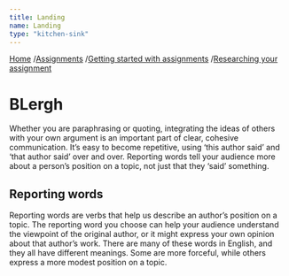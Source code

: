 ```yaml
---
title: Landing
name: Landing
type: "kitchen-sink"
---
```

<div class="aioseo-breadcrumbs">
	<span class="aioseo-breadcrumb"><a href="https://ll-nav.blackaeonium.net" title="Home">Home</a></span>
	<span class="aioseo-breadcrumb-separator">/</span><span class="aioseo-breadcrumb"><a href="https://ll-nav.blackaeonium.net/assignments/" title="Assignments">Assignments</a></span>
	<span class="aioseo-breadcrumb-separator">/</span><span class="aioseo-breadcrumb"><a href="https://ll-nav.blackaeonium.net/assignments/getting-started-with-assignments/" title="Getting started with assignments">Getting started with assignments</a></span>
	<span class="aioseo-breadcrumb-separator">/</span><span class="aioseo-breadcrumb"><a href="https://ll-nav.blackaeonium.net/assignments/getting-started-with-assignments/researching-your-assignment/" title="Researching your assignment">Researching your assignment</a></span>
</div>
<a id="main-content"></a>
<h1 class="margin-top-zero">BLergh</h1>
<p class="lead">Whether you are paraphrasing or quoting, integrating the ideas of others with your own argument is an important part of clear, cohesive communication. It’s easy to become repetitive, using ‘this author said’ and ‘that author said’ over and over. Reporting words tell your audience more about a person’s position on a topic, not just that they ‘said’ something.</p>
<h2>Reporting words</h2>
<p>Reporting words are verbs that help us describe an author’s position on a topic. The reporting word you choose can help your audience understand the viewpoint of the original author, or it might express your own opinion about that author’s work. There are many of these words in English, and they all have different meanings. Some are more forceful, while others express a more modest position on a topic.</p>